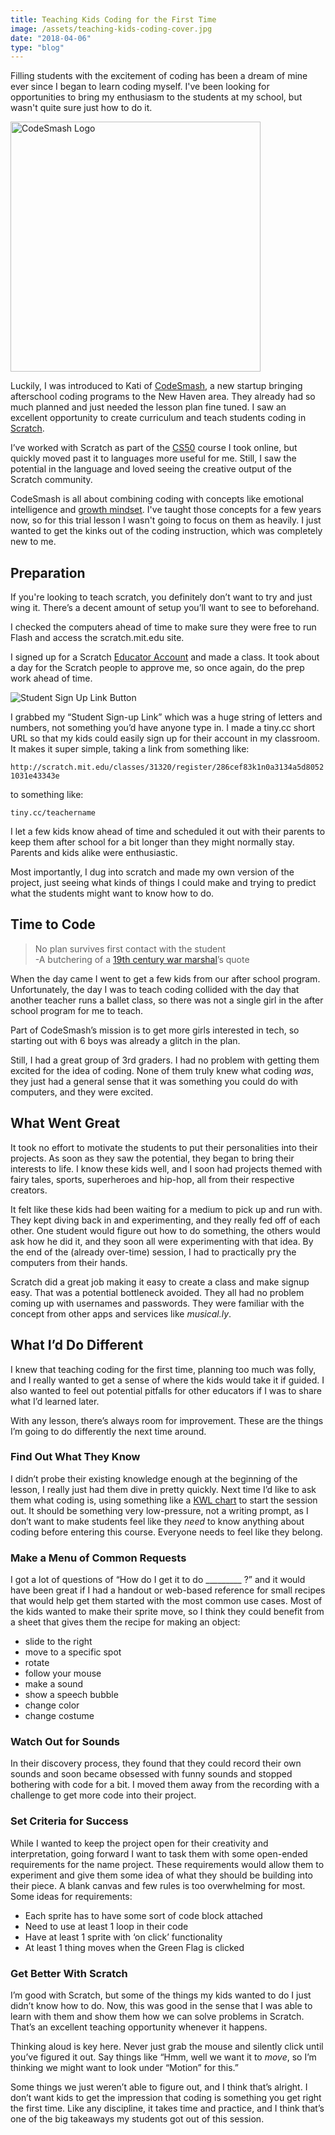 ```yaml
---
title: Teaching Kids Coding for the First Time
image: /assets/teaching-kids-coding-cover.jpg
date: "2018-04-06"
type: "blog"
---
```


Filling students with the excitement of coding has been a dream of mine ever since I began to learn coding myself. I've been looking for opportunities to bring my enthusiasm to the students at my school, but wasn't quite sure just how to do it.

<img src="/assets/teaching-kids-coding-codesmash-logo.png" width="400px" alt="CodeSmash Logo" />

Luckily, I was introduced to Kati of <a href="http://codesmashlab.com/" target="_blank">CodeSmash</a>, a new startup bringing afterschool coding programs to the New Haven area. They already had so much planned and just needed the lesson plan fine tuned. I saw an excellent opportunity to create curriculum and teach students coding in <a href="https://scratch.mit.edu/" target="_blank">Scratch</a>.

I’ve worked with Scratch as part of the <a href="https://cs50.yale.edu/" target="_blank">CS50</a> course I took online, but quickly moved past it to languages more useful for me.  Still, I saw the potential in the language and loved seeing the creative output of the Scratch community. 

CodeSmash is all about combining coding with concepts like emotional intelligence and [growth mindset](/growth-mindset/). I've taught those concepts for a few years now, so for this trial lesson I wasn't going to focus on them as heavily. I just wanted to get the kinks out of the coding instruction, which was completely new to me.

## Preparation
If you're looking to teach scratch, you definitely don’t want to try and just wing it. There’s a decent amount of setup you’ll want to see to beforehand. 

I checked the computers ahead of time to make sure they were free to run Flash and access the scratch.mit.edu site. 

I signed up for a Scratch <a href="https://scratch.mit.edu/educators/" target="_blank">Educator Account</a> and made a class. It took about a day for the Scratch people to approve me, so once again, do the prep work ahead of time.

<img src="/assets/teaching-kids-coding-signup.png" style="max-width:800px;" alt="Student Sign Up Link Button" />

I grabbed my “Student Sign-up Link” which was a huge string of letters and numbers, not something you’d have anyone type in. I made a tiny.cc short URL so that my kids could easily sign up for their account in my classroom. It makes it super simple, taking a link from something like:

`http://scratch.mit.edu/classes/31320/register/286cef83k1n0a3134a5d80521031e43343e`

to something like:

`tiny.cc/teachername`

I let a few kids know ahead of time and scheduled it out with their parents to keep them after school for a bit longer than they might normally stay. Parents and kids alike were enthusiastic. 

Most importantly, I dug into scratch and made my own version of the project, just seeing what kinds of things I could make and trying to predict what the students might want to know how to do. 

## Time to Code
> No plan survives first contact with the student  
 -A butchering of a [19th century war marshal](https://en.wikiquote.org/wiki/Helmuth_von_Moltke_the_Elder)’s quote
 
When the day came I went to get a few kids from our after school program. Unfortunately, the day I was to teach coding collided with the day that another teacher runs a ballet class, so there was not a single girl in the after school program for me to teach.

Part of CodeSmash’s mission is to get more girls interested in tech, so starting out with 6 boys was already a glitch in the plan.

Still, I had a great group of 3rd graders. I had no problem with getting them excited for the idea of coding. None of them truly knew what coding _was_, they just had a general sense that it was something you could do with computers, and they were excited.

## What Went Great
It took no effort to motivate the students to put their personalities into their projects. As soon as they saw the potential, they began to bring their interests to life. I know these kids well, and I soon had projects themed with fairy tales, sports, superheroes and hip-hop, all from their respective creators. 

It felt like these kids had been waiting for a medium to pick up and run with. They kept diving back in and experimenting, and they really fed off of each other. One student would figure out how to do something, the others would ask how he did it, and they soon all were experimenting with that idea. By the end of the (already over-time) session, I had to practically pry the computers from their hands. 

Scratch did a great job making it easy to create a class and make signup easy. That was a potential bottleneck avoided.  They all had no problem coming up with usernames and passwords. They were familiar with the concept from other apps and services like *musical.ly*.

## What I’d Do Different
I knew that teaching coding for the first time, planning too much was folly, and I really wanted to get a sense of where the kids would take it if guided. I also wanted to feel out potential pitfalls for other educators if I was to share what I’d learned later. 

With any lesson, there’s always room for improvement. These are the things I’m going to do differently the next time around.

### Find Out What They Know
I didn’t probe their existing knowledge enough at the beginning of the lesson, I really just had them dive in pretty quickly. Next time I’d like to ask them what coding is, using something like a [KWL chart](https://www.facinghistory.org/resource-library/teaching-strategies/k-w-l-charts) to start the session out. It should be something very low-pressure, not a writing prompt, as I don’t want to make students feel like they _need_ to know anything about coding before entering this course. Everyone needs to feel like they belong.

### Make a Menu of Common Requests
I got a lot of questions of “How do I get it to do _________ ?” and it would have been great if I had a handout or web-based reference for small recipes that would help get them started with the most common use cases. Most of the kids wanted to make their sprite move, so I think they could benefit from a sheet that gives them the recipe for making an object:

* slide to the right
* move to a specific spot
* rotate
* follow your mouse
* make a sound
* show a speech bubble
* change color
* change costume

### Watch Out for Sounds
In their discovery process, they found that they could record their own sounds and soon became obsessed with funny sounds and stopped bothering with code for a bit. I moved them away from the recording with a challenge to get more code into their project.

### Set Criteria for Success
While I wanted to keep the project open for their creativity and interpretation, going forward I want to task them with some open-ended requirements for the name project. These requirements would allow them to experiment and give them some idea of what they should be building into their piece. A blank canvas and few rules is too overwhelming for most. Some ideas for requirements: 
* Each sprite has to have some sort of code block attached
* Need to use at least 1 loop in their code
* Have at least 1 sprite with ‘on click’ functionality
* At least 1 thing moves when the Green Flag is clicked

### Get Better With Scratch
I’m good with Scratch, but some of the things my kids wanted to do I just didn’t know how to do. Now, this was good in the sense that I was able to learn with them and show them how we can solve problems in Scratch. That’s an excellent teaching opportunity whenever it happens. 

Thinking aloud is key here. Never just grab the mouse and silently click until you’ve figured it out. Say things like “Hmm, well we want it to _move_, so I’m thinking we might want to look under “Motion” for this.”

Some things we just weren’t able to figure out, and I think that’s alright. I don’t want kids to get the impression that coding is something you get right the first time. Like any discipline, it takes time and practice, and I think that’s one of the big takeaways my students got out of this session.